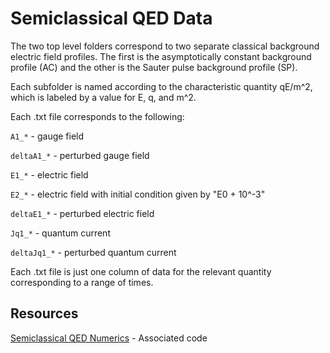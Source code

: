 # Semiclassical QED Data

The two top level folders correspond to two separate classical background electric field profiles. The first is the asymptotically constant background profile (AC) and the other is the Sauter pulse background profile (SP).

Each subfolder is named according to the characteristic quantity qE/m^2, which is labeled by a value for E, q, and m^2.

Each .txt file corresponds to the following:

`A1_*` - gauge field

`deltaA1_*` - perturbed gauge field

`E1_*` - electric field

`E2_*` - electric field with initial condition given by "E0 + 10^-3"

`deltaE1_*` - perturbed electric field

`Jq1_*` - quantum current

`deltaJq1_*` - perturbed quantum current

Each .txt file is just one column of data for the relevant quantity corresponding to a range of times.

## Resources

[Semiclassical QED Numerics](https://github.com/newsim18/Semiclassical-QED-Numerics) - Associated code
